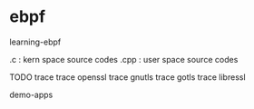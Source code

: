 # ebpf
learning-ebpf

.c : kern space source codes
.cpp : user space source codes

TODO
trace
trace openssl
trace gnutls
trace gotls
trace libressl

demo-apps


